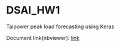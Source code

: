 # DSAI_HW1
Taipower peak load forecasting using Keras

Document link(nbviewer): [link](https://nbviewer.jupyter.org/github/shihyuuuuuuu/DSAI_HW1/blob/master/forecasting.ipynb)
